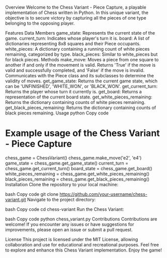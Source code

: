 Overview
Welcome to the Chess Variant - Piece Capture, a playable implementation of Chess written in Python. In this unique variant, the objective is to secure victory by capturing all the pieces of one type belonging to the opposing player.

Features
Data Members
game_state: Represents the current state of the game.
current_turn: Indicates whose player's turn it is.
board: A list of dictionaries representing 8x8 squares and their Piece occupants.
white_pieces: A dictionary containing a running count of white pieces remaining, categorized by type.
black_pieces: Similar to white_pieces but for black pieces.
Methods
make_move: Moves a piece from one square to another if and only if the movement is valid. Returns 'True' if the move is valid and successfully completed, and 'False' if the move is invalid. Communicates with the Piece class and its subclasses to determine the validity of moves.
get_game_state: Returns the current game state, which can be 'UNFINISHED', 'WHITE_WON', or 'BLACK_WON'.
get_current_turn: Returns the player whose turn it currently is.
get_board: Returns a representation of the current board state.
get_white_pieces_remaining: Returns the dictionary containing counts of white pieces remaining.
get_black_pieces_remaining: Returns the dictionary containing counts of black pieces remaining.
Usage
python
Copy code
# Example usage of the Chess Variant - Piece Capture
chess_game = ChessVariant()
chess_game.make_move('e2', 'e4')
game_state = chess_game.get_game_state()
current_turn = chess_game.get_current_turn()
board_state = chess_game.get_board()
white_pieces_remaining = chess_game.get_white_pieces_remaining()
black_pieces_remaining = chess_game.get_black_pieces_remaining()
Installation
Clone the repository to your local machine:

bash
Copy code
git clone https://github.com/your-username/chess-variant.git
Navigate to the project directory:

bash
Copy code
cd chess-variant
Run the Chess Variant:

bash
Copy code
python chess_variant.py
Contributions
Contributions are welcome! If you encounter any issues or have suggestions for improvements, please open an issue or submit a pull request.

License
This project is licensed under the MIT License, allowing collaboration and use for educational and recreational purposes. Feel free to explore and enhance this Chess Variant implementation. Enjoy the game!





